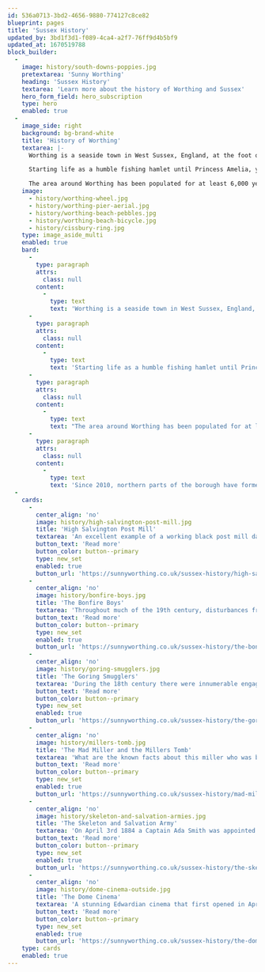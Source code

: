 ```yaml
---
id: 536a0713-3bd2-4656-9880-774127c8ce82
blueprint: pages
title: 'Sussex History'
updated_by: 3bd1f3d1-f089-4ca4-a2f7-76ff9d4b5bf9
updated_at: 1670519788
block_builder:
  -
    image: history/south-downs-poppies.jpg
    pretextarea: 'Sunny Worthing'
    heading: 'Sussex History'
    textarea: 'Learn more about the history of Worthing and Sussex'
    hero_form_field: hero_subscription
    type: hero
    enabled: true
  -
    image_side: right
    background: bg-brand-white
    title: 'History of Worthing'
    textarea: |-
      Worthing is a seaside town in West Sussex, England, at the foot of the South Downs, west of Brighton, and east of Chichester.

      Starting life as a humble fishing hamlet until Princess Amelia, youngest daughter of George III, visited it in 1798. Writers Oscar Wilde and Harold Pinter lived and worked in the town. 

      The area around Worthing has been populated for at least 6,000 years and contains Britain's greatest concentration of Stone Age flint mines, which are some of the earliest mines in Europe. The Iron Age hill fort of Cissbury Ring is one of Britain's largest.
    image:
      - history/worthing-wheel.jpg
      - history/worthing-pier-aerial.jpg
      - history/worthing-beach-pebbles.jpg
      - history/worthing-beach-bicycle.jpg
      - history/cissbury-ring.jpg
    type: image_aside_multi
    enabled: true
    bard:
      -
        type: paragraph
        attrs:
          class: null
        content:
          -
            type: text
            text: 'Worthing is a seaside town in West Sussex, England, at the foot of the South Downs, west of Brighton, and east of Chichester.'
      -
        type: paragraph
        attrs:
          class: null
        content:
          -
            type: text
            text: 'Starting life as a humble fishing hamlet until Princess Amelia, youngest daughter of George III, visited it in 1798. Writers Oscar Wilde and Harold Pinter lived and worked in the town. '
      -
        type: paragraph
        attrs:
          class: null
        content:
          -
            type: text
            text: "The area around Worthing has been populated for at least 6,000 years and contains Britain's greatest concentration of Stone Age flint mines, which are some of the earliest mines in Europe. The Iron Age hill fort of Cissbury Ring is one of Britain's largest."
      -
        type: paragraph
        attrs:
          class: null
        content:
          -
            type: text
            text: 'Since 2010, northern parts of the borough have formed part of the South Downs National Park. In 2019 Worthing Pier was named the best in Britain.'
  -
    cards:
      -
        center_align: 'no'
        image: history/high-salvington-post-mill.jpg
        title: 'High Salvington Post Mill'
        textarea: 'An excellent example of a working black post mill dating from between approximately 1700 – 1720.'
        button_text: 'Read more'
        button_color: button--primary
        type: new_set
        enabled: true
        button_url: 'https://sunnyworthing.co.uk/sussex-history/high-salvington-post-mill'
      -
        center_align: 'no'
        image: history/bonfire-boys.jpg
        title: 'The Bonfire Boys'
        textarea: 'Throughout much of the 19th century, disturbances frequently occurred on Guy Fawkes Night in Worthing.'
        button_text: 'Read more'
        button_color: button--primary
        type: new_set
        enabled: true
        button_url: 'https://sunnyworthing.co.uk/sussex-history/the-bonfire-boys'
      -
        center_align: 'no'
        image: history/goring-smugglers.jpg
        title: 'The Goring Smugglers'
        textarea: 'During the 18th century there were innumerable engagements between smugglers and customs men.'
        button_text: 'Read more'
        button_color: button--primary
        type: new_set
        enabled: true
        button_url: 'https://sunnyworthing.co.uk/sussex-history/the-goring-smugglers'
      -
        center_align: 'no'
        image: history/millers-tomb.jpg
        title: 'The Mad Miller and the Millers Tomb'
        textarea: 'What are the known facts about this miller who was born in 1709 and died in 1793?'
        button_text: 'Read more'
        button_color: button--primary
        type: new_set
        enabled: true
        button_url: 'https://sunnyworthing.co.uk/sussex-history/mad-miller-and-the-millers-tomb'
      -
        center_align: 'no'
        image: history/skeleton-and-salvation-armies.jpg
        title: 'The Skeleton and Salvation Army'
        textarea: 'On April 3rd 1884 a Captain Ada Smith was appointed as the new officer in charge of the Worthing Salvation Army.'
        button_text: 'Read more'
        button_color: button--primary
        type: new_set
        enabled: true
        button_url: 'https://sunnyworthing.co.uk/sussex-history/the-skeleton-and-salvation-army'
      -
        center_align: 'no'
        image: history/dome-cinema-outside.jpg
        title: 'The Dome Cinema'
        textarea: 'A stunning Edwardian cinema that first opened in April 1911. It has now been fully restored to its former glory and is open to the public.'
        button_text: 'Read more'
        button_color: button--primary
        type: new_set
        enabled: true
        button_url: 'https://sunnyworthing.co.uk/sussex-history/the-dome-cinema'
    type: cards
    enabled: true
---
```

